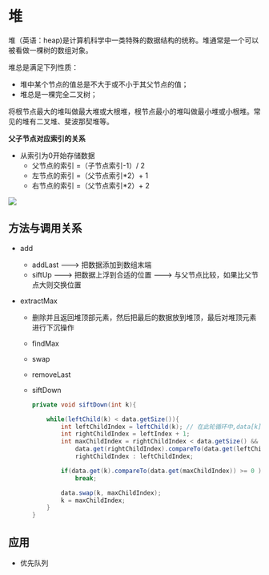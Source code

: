 # 堆

堆（英语：heap)是计算机科学中一类特殊的数据结构的统称。堆通常是一个可以被看做一棵树的数组对象。

堆总是满足下列性质：

- 堆中某个节点的值总是不大于或不小于其父节点的值；
- 堆总是一棵完全二叉树；

将根节点最大的堆叫做最大堆或大根堆，根节点最小的堆叫做最小堆或小根堆。常见的堆有二叉堆、斐波那契堆等。

**父子节点对应索引的关系**

- 从索引为0开始存储数据
    - 父节点的索引 =（子节点索引-1）/ 2
    - 左节点的索引 =（父节点索引*2）+ 1
    - 右节点的索引 =（父节点索引*2）+ 2

![](https://gss1.bdstatic.com/9vo3dSag_xI4khGkpoWK1HF6hhy/baike/c0%3Dbaike92%2C5%2C5%2C92%2C30/sign=80d882349322720e6fc3eaa81aa26123/574e9258d109b3de15adc33ec7bf6c81800a4c51.jpg)

## 方法与调用关系

- add

    - addLast ---> 把数据添加到数组末端
    - siftUp ---> 把数据上浮到合适的位置 ---> 与父节点比较，如果比父节点大则交换位置

- extractMax

    - 删除并且返回堆顶部元素，然后把最后的数据放到堆顶，最后对堆顶元素进行下沉操作

    - findMax

    - swap

    - removeLast

    - siftDown

        ```java
        private void siftDown(int k){
        
            while(leftChild(k) < data.getSize()){
                int leftChildIndex = leftChild(k); // 在此轮循环中,data[k]和data[j]交换位置
                int rightChildIndex = leftIndex + 1;
                int maxChildIndex = rightChildIndex < data.getSize() && 
                    data.get(rightChildIndex).compareTo(data.get(leftChildIndex)>0) ? 
                    rightChildIndex : leftChildIndex;
        
                if(data.get(k).compareTo(data.get(maxChildIndex)) >= 0 )
                    break;
        
                data.swap(k, maxChildIndex);
                k = maxChildIndex;
            }
        }
        ```

## 应用

- 优先队列